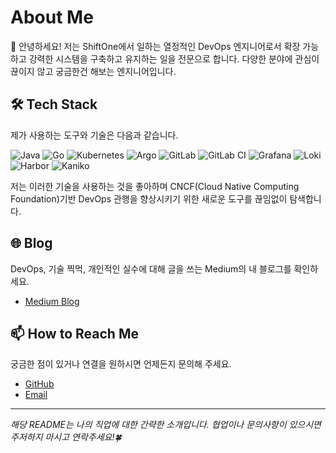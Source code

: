 # About Me

👋 안녕하세요! 저는 ShiftOne에서 일하는 열정적인 DevOps 엔지니어로서 확장 가능하고 강력한 시스템을 구축하고 유지하는 일을 전문으로 합니다. 다양한 분야에 관심이 끊이지 않고 궁금한건 해보는 엔지니어입니다.

## 🛠 Tech Stack

제가 사용하는 도구와 기술은 다음과 같습니다.

![Java](https://img.shields.io/badge/-Java-007396?style=for-the-badge&logo=java&logoColor=white)
![Go](https://img.shields.io/badge/-Go-00ADD8?style=for-the-badge&logo=go&logoColor=white)
![Kubernetes](https://img.shields.io/badge/-Kubernetes-326CE5?style=for-the-badge&logo=kubernetes&logoColor=white)
![Argo](https://img.shields.io/badge/-Argo-4A4A55?style=for-the-badge&logo=argo&logoColor=white)
![GitLab](https://img.shields.io/badge/-GitLab-FCA121?style=for-the-badge&logo=gitlab&logoColor=white)
![GitLab CI](https://img.shields.io/badge/-GitLab%20CI-FCA121?style=for-the-badge&logo=gitlab&logoColor=white)
![Grafana](https://img.shields.io/badge/-Grafana-F46800?style=for-the-badge&logo=grafana&logoColor=white)
![Loki](https://img.shields.io/badge/-Loki-FFCA28?style=for-the-badge&logo=grafana&logoColor=black)
![Harbor](https://img.shields.io/badge/-Harbor-34A5DA?style=for-the-badge&logo=harbor&logoColor=white)
![Kaniko](https://img.shields.io/badge/-Kaniko-34A5DA?style=for-the-badge&logo=kaniko&logoColor=white)


저는 이러한 기술을 사용하는 것을 좋아하며 CNCF(Cloud Native Computing Foundation)기반 DevOps 관행을 향상시키기 위한 새로운 도구를 끊임없이 탐색합니다.

## 🌐 Blog

DevOps, 기술 찍먹, 개인적인 실수에 대해 글을 쓰는 Medium의 내 블로그를 확인하세요.

- [Medium Blog](https://medium.com/@tlsrid1119)

<!-- Add your Medium Blog URL in place of '#' -->

## 📫 How to Reach Me

궁금한 점이 있거나 연결을 원하시면 언제든지 문의해 주세요.

- [GitHub](#)
- [Email](gsshin:tlsrid1119@gmail.com)

<!-- You can add your actual LinkedIn, GitHub, and Email links where the '#' is placed -->

---

*해당 README는 나의 직업에 대한 간략한 소개입니다. 협업이나 문의사항이 있으시면 주저하지 마시고 연락주세요!🍀*
